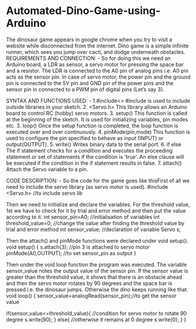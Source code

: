 # Automated-Dino-Game-using-Arduino
The dinosaur game appears in google chrome when you try to visit a website while
disconnected from the internet. Dino game is a simple infinite runner, which sees you jump
over cacti, and dodge underneath obstacles.
REQUIREMENTS AND CONNECTION: -
So for doing this we need an Arduino board, a LDR as sensor, a servo motor for pressing the
space bar and a resistor. The LDR is connected to the A0 pin of analog pins i.e. A0 pin acts as
the sensor pin. In case of servo motor, the power pin and the ground pin is connected to
the 5V pin and GND pin of the power pins and the sensor pin in connected to a PWM pin of
digital pins (Let’s say 3).

SYNTAX AND FUNCTIONS USED: -
1.#include<>
#include is used to include outside libraries in your sketch.
2. <Servo.h>
This library allows an Arduino board to control RC (hobby) servo motors.
3. setup()
This function is called at the beginning of the sketch. It is used for initializing
variables, pin modes etc.
3. loop()
Once the setup function is completed, the loop function is executed over and over
continuously.
4. pinMode(pin,mode)
This function is used to configure the pin specified to behave as input (INPUT) or
output(OUTPUT). 
5. write()
Writes binary data to the serial port.
6. if else
The if statement checks for a condition and executes the proceeding statement or
set of statements if the condition is 'true'. An else clause will be executed if the
condition in the if statement results in false.
7. attach()
Attach the Servo variable to a pin.

CODE DESCRIPTION: -
So the code for the game goes like thisFirst of all we need to include the servo library (as servo motor is used).
#include <Servo.h> //to include servo lib

Then we need to initialize and declare the variables. For the threshold value, 1st we have to
check for it by trial and error method and then put the value according to it.
int sensor_pin=A0; //initialisation of variables
int threshold_value=0; //change the value after finding the threshold value by trial and error method
int sensor_value; //declaration of variable
Servo s;

Then the attach() and pinMode functions were declared under void setup().
void setup() {
 s.attach(3); //pin 3 is attached to servo motor
 pinMode(A0,OUTPUT); //to set sensor_pin as output
}

Then under the void loop function the program was executed. The variable sensor_value
notes the output value of the sensor pin. If the sensor value is greater than the threshold 
value, it shows that there is an obstacle ahead and then the servo motor rotates by 90
degrees and the space bar is pressed i.e. the dinosaur jumps. Otherwise the dino keeps
running like that.
void loop() {
 sensor_value=analogRead(sensor_pin);//to get the sensor value

 if(sensor_value<=threshold_value){ //condition for servo motor to rotate 90 degree
 s.write(90);
 }
 else{ //otherwise it remains at 0 degree
 s.write(0);
 }
} 
